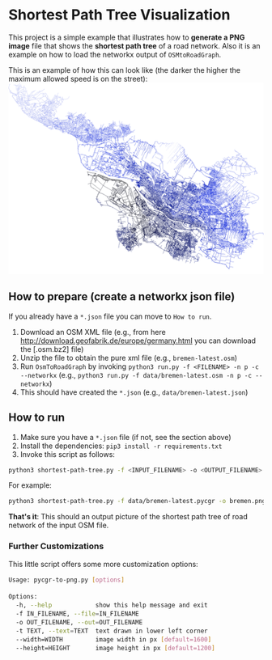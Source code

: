 # Shortest Path Tree Visualization

This project is a simple example that illustrates how to **generate a PNG image** file that shows the **shortest path tree** of a road network. Also it is an example on how to load the networkx output of `OSMtoRoadGraph`.

This is an example of how this can look like (the darker the higher the maximum allowed speed is on the street):
![Bremen](./bremen.png)

## How to prepare (create a networkx json file)

If you already have a `*.json` file you can move to `How to run`.

1. Download an OSM XML file (e.g., from here http://download.geofabrik.de/europe/germany.html you can download the [.osm.bz2] file)
1. Unzip the file to obtain the pure xml file (e.g., `bremen-latest.osm`)
1. Run `OsmToRoadGraph` by invoking `python3 run.py -f <FILENAME> -n p -c --networkx` (e.g., `python3 run.py -f data/bremen-latest.osm -n p -c --networkx`)
1. This should have created the `*.json` (e.g., `data/bremen-latest.json`)

## How to run

1. Make sure you have a `*.json` file (if not, see the section above)
1. Install the dependencies: `pip3 install -r requirements.txt`
1. Invoke this script as follows:

```bash
python3 shortest-path-tree.py -f <INPUT_FILENAME> -o <OUTPUT_FILENAME>
```

For example:
```bash
python3 shortest-path-tree.py -f data/bremen-latest.pycgr -o bremen.png
```

**That's it**: This should an output picture of the shortest path tree of road network of the input OSM file.

### Further Customizations

This little script offers some more customization options:
```bash
Usage: pycgr-to-png.py [options]

Options:
  -h, --help            show this help message and exit
  -f IN_FILENAME, --file=IN_FILENAME
  -o OUT_FILENAME, --out=OUT_FILENAME
  -t TEXT, --text=TEXT  text drawn in lower left corner
  --width=WIDTH         image width in px [default=1600]
  --height=HEIGHT       image height in px [default=1200]
```
